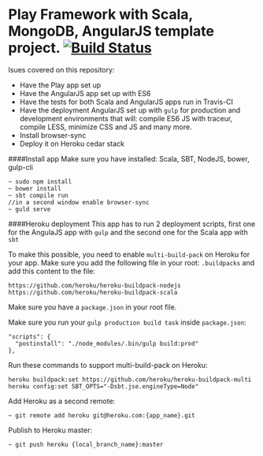 # Play Framework with Scala, MongoDB, AngularJS template project. [![Build Status](https://travis-ci.org/liviuignat/PlayAndScala.svg?branch=master)](https://travis-ci.org/liviuignat/PlayAndScala)

Isues covered on this repository:

* Have the Play app set up
* Have the AngularJS app set up with ES6
* Have the tests for both Scala and AngularJS apps run in Travis-CI
* Have the deployment AngularJS set up with ```gulp``` for production and development environments that will: compile ES6 JS with traceur, compile LESS, minimize CSS and JS and many more.
* Install browser-sync
* Deploy it on Heroku cedar stack

####Install app
Make sure you have installed: Scala, SBT, NodeJS, bower, gulp-cli 

```
~ sudo npm install
~ bower install
~ sbt compile run
//in a second window enable browser-sync
~ guld serve
```

####Heroku deployment
This app has to run 2 deployment scripts, first one for the AngulaJS app with ```gulp``` and the second one for the Scala app with ```sbt```

To make this possible, you need to enable ```multi-build-pack``` on Heroku for your app. Make sure you add the following file in your root: ```.buildpacks``` and add this content to the file:
```
https://github.com/heroku/heroku-buildpack-nodejs
https://github.com/heroku/heroku-buildpack-scala
```
Make sure you have a ```package.json``` in your root file.

Make sure you run your ```gulp production build task``` inside ```package.json```:
```
"scripts": {
  "postinstall": "./node_modules/.bin/gulp build:prod"
},
```

Run these commands to support multi-build-pack on Heroku:
```
heroku buildpack:set https://github.com/heroku/heroku-buildpack-multi
heroku config:set SBT_OPTS="-Dsbt.jse.engineType=Node"
```

Add Heroku as a second remote:
```
~ git remote add heroku git@heroku.com:{app_name}.git
```

Publish to Heroku master:
```
~ git push heroku {local_branch_name}:master
```
